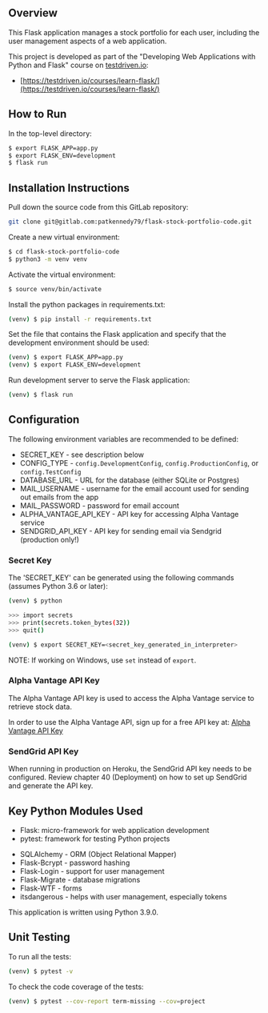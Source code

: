 ## Overview

This Flask application manages a stock portfolio for each user, including the user management aspects of a web application.

This project is developed as part of the "Developing Web Applications with Python and Flask" course on [testdriven.io](https://testdriven.io/courses/learn-flask/):

* [https://testdriven.io/courses/learn-flask/](https://testdriven.io/courses/learn-flask/)

## How to Run

In the top-level directory:

```sh
$ export FLASK_APP=app.py
$ export FLASK_ENV=development
$ flask run
```

## Installation Instructions

Pull down the source code from this GitLab repository:

```sh
git clone git@gitlab.com:patkennedy79/flask-stock-portfolio-code.git
```

Create a new virtual environment:

```sh
$ cd flask-stock-portfolio-code
$ python3 -m venv venv
```

Activate the virtual environment:

```sh
$ source venv/bin/activate
```

Install the python packages in requirements.txt:

```sh
(venv) $ pip install -r requirements.txt
```

Set the file that contains the Flask application and specify that the development environment should be used:

```sh
(venv) $ export FLASK_APP=app.py
(venv) $ export FLASK_ENV=development
```

Run development server to serve the Flask application:

```sh
(venv) $ flask run
```

## Configuration

The following environment variables are recommended to be defined:

* SECRET_KEY - see description below
* CONFIG_TYPE - `config.DevelopmentConfig`, `config.ProductionConfig`, or `config.TestConfig`
* DATABASE_URL - URL for the database (either SQLite or Postgres)
* MAIL_USERNAME - username for the email account used for sending out emails from the app
* MAIL_PASSWORD - password for email account
* ALPHA_VANTAGE_API_KEY - API key for accessing Alpha Vantage service
* SENDGRID_API_KEY - API key for sending email via Sendgrid (production only!)

### Secret Key

The 'SECRET_KEY' can be generated using the following commands (assumes Python 3.6 or later):

```sh
(venv) $ python

>>> import secrets
>>> print(secrets.token_bytes(32))
>>> quit()

(venv) $ export SECRET_KEY=<secret_key_generated_in_interpreter>
```

NOTE: If working on Windows, use `set` instead of `export`.

### Alpha Vantage API Key

The Alpha Vantage API key is used to access the Alpha Vantage service to retrieve stock data.

In order to use the Alpha Vantage API, sign up for a free API key at:
[Alpha Vantage API Key](https://www.alphavantage.co/support/#api-key)

### SendGrid API Key

When running in production on Heroku, the SendGrid API key needs to be configured. Review chapter 40
(Deployment) on how to set up SendGrid and generate the API key.

## Key Python Modules Used

- Flask: micro-framework for web application development
- pytest: framework for testing Python projects
* SQLAlchemy - ORM (Object Relational Mapper)
* Flask-Bcrypt - password hashing
* Flask-Login - support for user management
* Flask-Migrate - database migrations
* Flask-WTF - forms
* itsdangerous - helps with user management, especially tokens

This application is written using Python 3.9.0.

## Unit Testing

To run all the tests:

```sh
(venv) $ pytest -v
```

To check the code coverage of the tests:

```sh
(venv) $ pytest --cov-report term-missing --cov=project
```
